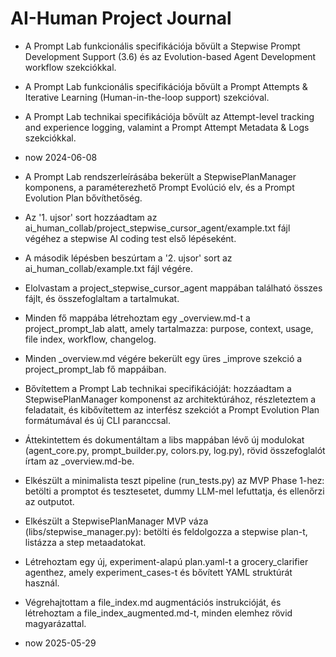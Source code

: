 # AI-Human Project Journal

- A Prompt Lab funkcionális specifikációja bővült a Stepwise Prompt Development Support (3.6) és az Evolution-based Agent Development workflow szekciókkal.
- A Prompt Lab funkcionális specifikációja bővült a Prompt Attempts & Iterative Learning (Human-in-the-loop support) szekcióval.
- A Prompt Lab technikai specifikációja bővült az Attempt-level tracking and experience logging, valamint a Prompt Attempt Metadata & Logs szekciókkal.
- now 2024-06-08

- A Prompt Lab rendszerleírásába bekerült a StepwisePlanManager komponens, a paraméterezhető Prompt Evolúció elv, és a Prompt Evolution Plan bővíthetőség.
- Az '1. ujsor' sort hozzáadtam az ai_human_collab/project_stepwise_cursor_agent/example.txt fájl végéhez a stepwise AI coding test első lépéseként. 
- A második lépésben beszúrtam a '2. ujsor' sort az ai_human_collab/example.txt fájl végére. 
- Elolvastam a project_stepwise_cursor_agent mappában található összes fájlt, és összefoglaltam a tartalmukat. 
- Minden fő mappába létrehoztam egy _overview.md-t a project_prompt_lab alatt, amely tartalmazza: purpose, context, usage, file index, workflow, changelog.
- Minden _overview.md végére bekerült egy üres _improve szekció a project_prompt_lab fő mappáiban.
- Bővítettem a Prompt Lab technikai specifikációját: hozzáadtam a StepwisePlanManager komponenst az architektúrához, részleteztem a feladatait, és kibővítettem az interfész szekciót a Prompt Evolution Plan formátumával és új CLI paranccsal.
- Áttekintettem és dokumentáltam a libs mappában lévő új modulokat (agent_core.py, prompt_builder.py, colors.py, log.py), rövid összefoglalót írtam az _overview.md-be.
- Elkészült a minimalista teszt pipeline (run_tests.py) az MVP Phase 1-hez: betölti a promptot és tesztesetet, dummy LLM-mel lefuttatja, és ellenőrzi az outputot.
- Elkészült a StepwisePlanManager MVP váza (libs/stepwise_manager.py): betölti és feldolgozza a stepwise plan-t, listázza a step metaadatokat.
- Létrehoztam egy új, experiment-alapú plan.yaml-t a grocery_clarifier agenthez, amely experiment_cases-t és bővített YAML struktúrát használ.
- Végrehajtottam a file_index.md augmentációs instrukcióját, és létrehoztam a file_index_augmented.md-t, minden elemhez rövid magyarázattal.
- now 2025-05-29